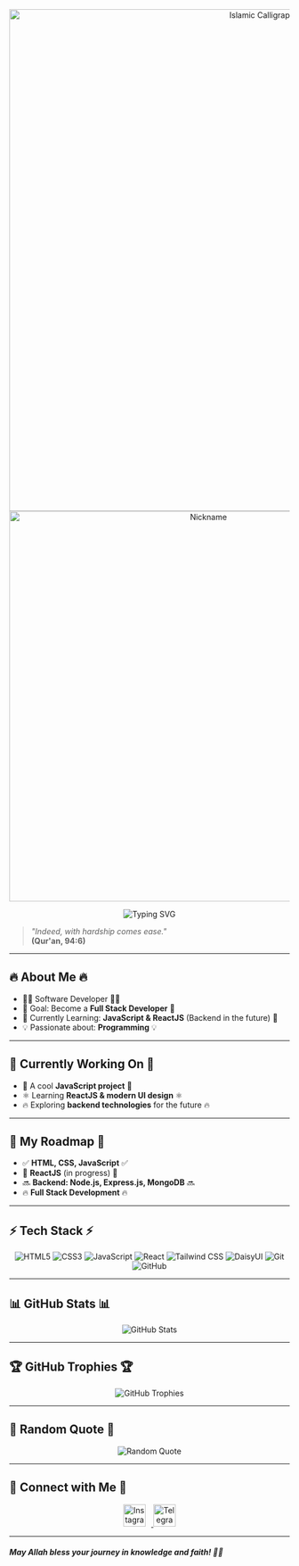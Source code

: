<div align="center">
  <img src="https://raw.githubusercontent.com/abubakrmuminov/assalam/refs/heads/main/animation.svg" alt="Islamic Calligraphy" width="900">
</div>

<div align="center"> 
  <img  src="https://raw.githubusercontent.com/abubakrmuminov/assalam/refs/heads/main/name.svg" alt="Nickname" width="700">
</div> 

<div align="center"> 
 <p align="center">
   <img src="https://readme-typing-svg.herokuapp.com?font=Fira+Code&size=22&pause=1000&color=FFD700&width=600&lines=%F0%9F%8C%99+Assalamu+Alaikum!+I'm+Muminov+Abubakr+%F0%9F%8C%99" alt="Typing SVG" />
</p>
</div> 

> _"Indeed, with hardship comes ease."_  
> **(Qur'an, 94:6)**

---

## 🔥 About Me 🔥
- 🧑‍💻 Software Developer 🧑‍💻
- 🎯 Goal: Become a **Full Stack Developer** 🎯
- 📖 Currently Learning: **JavaScript & ReactJS** (Backend in the future) 📖
- 💡 Passionate about: **Programming** 💡

---

## 🔨 Currently Working On 🔨
- 🚀 A cool **JavaScript project** 🚀
- ⚛️ Learning **ReactJS & modern UI design** ⚛️
- 🔥 Exploring **backend technologies** for the future 🔥

---

## 🚀 My Roadmap 🚀
- ✅ **HTML, CSS, JavaScript** ✅
- 🚀 **ReactJS** (in progress) 🚀
- 🔜 **Backend: Node.js, Express.js, MongoDB** 🔜
- 🔥 **Full Stack Development** 🔥

---

## ⚡ Tech Stack ⚡
<p align="center">
  <img src="https://img.shields.io/badge/HTML-%23FF5722?style=for-the-badge&logo=html5&logoColor=white" alt="HTML5" />
  <img src="https://img.shields.io/badge/CSS-%23007ACC?style=for-the-badge&logo=css3&logoColor=white" alt="CSS3" />
  <img src="https://img.shields.io/badge/JavaScript-%23FFD600?style=for-the-badge&logo=javascript&logoColor=black" alt="JavaScript" />
  <img src="https://img.shields.io/badge/React-%2300D8FF?style=for-the-badge&logo=react&logoColor=white" alt="React" />
  <img src="https://img.shields.io/badge/Tailwind-%2306B6D4?style=for-the-badge&logo=tailwind-css&logoColor=white" alt="Tailwind CSS" />
  <img src="https://img.shields.io/badge/DaisyUI-%238D6EFF?style=for-the-badge&logo=tailwindcss&logoColor=white" alt="DaisyUI" />
  <img src="https://img.shields.io/badge/Git-%23F14E32?style=for-the-badge&logo=git&logoColor=white" alt="Git" />
  <img src="https://img.shields.io/badge/GitHub-%23212121?style=for-the-badge&logo=github&logoColor=white" alt="GitHub" />
</p>

---

## 📊 GitHub Stats 📊
<p align="center">
  <img src="https://github-readme-stats.vercel.app/api?username=abubakrmuminov&show_icons=true&theme=radical" alt="GitHub Stats" />
</p>

---

## 🏆 GitHub Trophies 🏆
<p align="center">
  <img src="https://github-profile-trophy.vercel.app/?username=abubakrmuminov&theme=radical" alt="GitHub Trophies" />
</p>

---

## 🌟 Random Quote 🌟
<p align="center">
  <img src="https://quotes-github-readme.vercel.app/api?type=horizontal&theme=radical" alt="Random Quote">
</p>

---

## 🌙 Connect with Me 🌙
<p align="center">
<!-- Instagram -->
<a href="https://instagram.com/abubakr_ai">
  <img src="https://upload.wikimedia.org/wikipedia/commons/a/a5/Instagram_icon.png" 
       width="40" height="40" alt="Instagram" style="margin-right: 10px;"/>
</a>

<!-- Telegram -->
<a href="https://t.me/abubakr_ai">
  <img src="https://upload.wikimedia.org/wikipedia/commons/8/82/Telegram_logo.svg" 
       width="40" height="40" alt="Telegram"/>
</a>

</p>

---

#### _May Allah bless your journey in knowledge and faith! 🤲✨_
